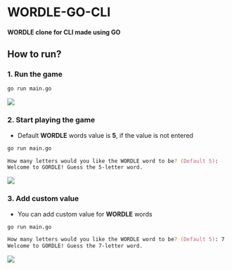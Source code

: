# WORDLE-GO-CLI

#### WORDLE clone for CLI made using GO

## How to run?

### 1. Run the game

```zsh
go run main.go
```

<img src="https://www.kushcreates.com/images/wordle-go-cli/go%20run%20main-go.png" /> 

### 2. Start playing the game

- Default **WORDLE** words value is **5**, if the value is not entered

```zsh
go run main.go

How many letters would you like the WORDLE word to be? (Default 5):
Welcome to GORDLE! Guess the 5-letter word.
```

<img src="https://www.kushcreates.com/images/wordle-go-cli/default%205%20letter%20words.png" /> 

### 3. Add custom value

- You can add custom value for **WORDLE** words

```zsh
go run main.go

How many letters would you like the WORDLE word to be? (Default 5): 7
Welcome to GORDLE! Guess the 7-letter word.
```

<img src="https://www.kushcreates.com/images/wordle-go-cli/custom%20letter%20words.png" /> 